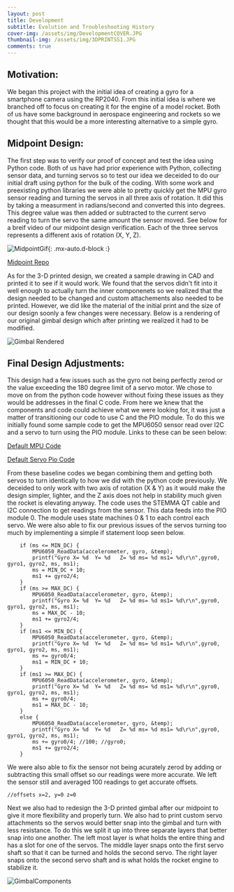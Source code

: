 ```yaml
---
layout: post
title: Development
subtitle: Evolution and Troubleshooting History
cover-img: /assets/img/DevelopmentCOVER.JPG
thumbnail-img: /assets/img/3DPRINTSS1.JPG
comments: true
---
```


## Motivation:

We began this project with the initial idea of creating a gyro for a smartphone camera using the RP2040. From this initial idea is where we branched off to focus on creating it for the engine of a model rocket. Both of us have some background in aerospace engineering and rockets so we thought that this would be a more interesting alternative to a simple gyro.

## Midpoint Design:

The first step was to verify our proof of concept and test the idea using Python code. Both of us have had prior experience with Python, collecting sensor data, and turning servos so to test our idea we deceided to do our initial draft using python for the bulk of the coding. With some work and preexisting python libraries we were able to pretty quickly get the MPU gyro sensor reading and turning the servos in all three axis of rotation. It did this by taking a measurment in radians/second and converted this into degrees. This degree value was then added or subtracted to the current servo reading to turn the servo the same amount the sensor moved. See below for a breif video of our midpoint design verification. Each of the three servos represents a different axis of rotation (X, Y, Z).



![MidpointGif](https://user-images.githubusercontent.com/114199773/210019229-04e302cc-0c6a-4adb-8808-961d9fab36dd.gif){: .mx-auto.d-block :}


[Midpoint Repo](https://github.com/mvpeters/ESE519-Team-Gimbal-Midpoint)


As for the 3-D printed design, we created a sample drawing in CAD and printed it to see if it would work. We found that the servos didn't fit into it well enough to actually turn the inner componenets so we realized that the design needed to be changed and custom attachements also needed to be printed. However, we did like the material of the initial print and the size of our design soonly a few changes were necessary.  Below is a rendering of our original gimbal design which after printing we realized it had to be modified. 


![Gimbal Rendered](https://user-images.githubusercontent.com/114199773/210111932-e046d2d9-44e8-4253-90f6-bebc3dfec657.png)


## Final Design Adjustments:

This design had a few issues such as the gyro not being perfectly zerod or the value exceeding the 180 degree limit of a servo motor. We chose to move on from the python code however without fixing these issues as they would be addresses in the final C code. From here we knew that the components and code could achieve what we were looking for, it was just a matter of transitioning our code to use C and the PIO module. To do this we initially found some sample code to get the MPU6050 sensor read over I2C and a servo to turn using the PIO module. Links to these can be seen below:

[Default MPU Code](https://github.com/raspberrypi/pico-examples/tree/master/i2c/mpu6050_i2c)

[Default Servo Pio Code](https://www.hackster.io/naveenbskumar/raspberry-pi-pico-drive-servo-using-pio-d7a0e7)

From these baseline codes we began combining them and getting both servos to turn identically to how we did with the python code previously. We deceided to only work with two axis of rotation (X & Y) as it would make the design simpler, lighter, and the Z axis does not help in stability much given the rocket is elevating anyway. The code uses the STEMMA QT cable and I2C connection to get readings from the sensor. This data feeds into the PIO module 0. The module uses state machines 0 & 1 to each control each servo. We were also able to fix our previous issues of the servos turning too much by implementing a simple if statement loop seen below.


~~~
    if (ms <= MIN_DC) {
        MPU6050_ReadData(accelerometer, gyro, &temp);
        printf("Gyro X= %d  Y= %d   Z= %d ms= %d ms1= %d\r\n",gyro0, gyro1, gyro2, ms, ms1);
        ms = MIN_DC + 10;
        ms1 += gyro2/4;
    }
    if (ms >= MAX_DC) {
        MPU6050_ReadData(accelerometer, gyro, &temp);
        printf("Gyro X= %d  Y= %d   Z= %d ms= %d ms1= %d\r\n",gyro0, gyro1, gyro2, ms, ms1);
        ms = MAX_DC - 10;
        ms1 += gyro2/4;
    }
    if (ms1 <= MIN_DC) {
        MPU6050_ReadData(accelerometer, gyro, &temp);
        printf("Gyro X= %d  Y= %d   Z= %d ms= %d ms1= %d\r\n",gyro0, gyro1, gyro2, ms, ms1);
        ms += gyro0/4;
        ms1 = MIN_DC + 10;
    }
    if (ms1 >= MAX_DC) {
        MPU6050_ReadData(accelerometer, gyro, &temp);
        printf("Gyro X= %d  Y= %d   Z= %d ms= %d ms1= %d\r\n",gyro0, gyro1, gyro2, ms, ms1);
        ms += gyro0/4;
        ms1 = MAX_DC - 10;
    }
    else {
        MPU6050_ReadData(accelerometer, gyro, &temp);
        printf("Gyro X= %d  Y= %d   Z= %d ms= %d ms1= %d\r\n",gyro0, gyro1, gyro2, ms, ms1);
        ms += gyro0/4; //100; //gyro0;
        ms1 += gyro2/4;
    }
~~~


We were also able to fix the sensor not being acurately zerod by adding or subtracting this small offset so our readings were more accurate. We left the sensor still and averaged 100 readings to get accurate offsets.

~~~
//offsets x=2, y=0 z=0
~~~

Next we also had to redesign the 3-D printed gimbal after our midpoint to give it more flexibility and properly turn. We also had to print custom servo attachments so the servos would better snap into the gimbal and turn with less resistance. To do this we split it up into three separate layers that better snap into one another. The left most layer is what holds the entire thing and has a slot for one of the servos. The middle layer snaps onto the first servo shaft so that it can be turned and holds the second servo. The right layer snaps onto the second servo shaft and is what holds the rocket engine to stabilize it. 

![GimbalComponents](https://user-images.githubusercontent.com/114199773/210112274-6b25a273-bfc9-481c-bb2d-968b50d88a1a.JPG)

